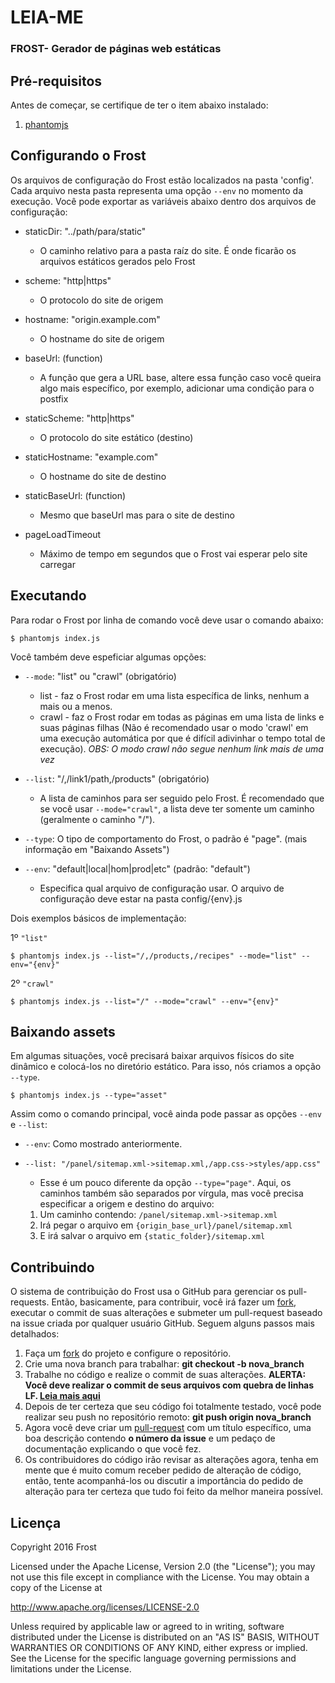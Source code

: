 
# LEIA-ME

### FROST- Gerador de páginas web estáticas

## Pré-requisitos

Antes de começar, se certifique de ter o item abaixo instalado:

1. [phantomjs](http://phantomjs.org/)

## Configurando o Frost


Os arquivos de configuração do Frost estão localizados na pasta 'config'. Cada arquivo nesta pasta representa uma opção `--env` no momento da execução. Você pode exportar as variáveis abaixo dentro dos arquivos de configuração:

  * staticDir: "../path/para/static"
    * O caminho relativo para a pasta raíz do site. É onde ficarão os arquivos estáticos gerados pelo Frost

  * scheme: "http|https"
    * O protocolo do site de origem

  * hostname: "origin.example.com"
    * O hostname do site de origem

  * baseUrl: (function)
    * A função que gera a URL base, altere essa função caso você queira algo mais específico, por exemplo, adicionar uma condição para o postfix

  * staticScheme: "http|https"
    * O protocolo do site estático (destino)

  * staticHostname: "example.com"
    * O hostname do site de destino

  * staticBaseUrl: (function)
    * Mesmo que baseUrl mas para o site de destino

  * pageLoadTimeout
    * Máximo de tempo em segundos que o Frost vai esperar pelo site carregar

## Executando

Para rodar o Frost por linha de comando você deve usar o comando abaixo:

```
$ phantomjs index.js
```

Você também deve espeficiar algumas opções:

  * `--mode`: "list" ou "crawl" (obrigatório)
    * list  - faz o Frost rodar em uma lista específica de links, nenhum a mais ou a menos.
    * crawl - faz o Frost rodar em todas as páginas em uma lista de links e suas páginas filhas (Não é recomendado usar o modo 'crawl' em uma execução automática por que é difícil adivinhar o tempo total de execução).
    *OBS: O modo crawl não segue nenhum link mais de uma vez*

  * `--list`: "/,/link1/path,/products" (obrigatório)
    * A lista de caminhos para ser seguido pelo Frost. É recomendado que se você usar `--mode="crawl"`, a lista deve ter somente um caminho (geralmente o caminho "/").

  * `--type`: O tipo de comportamento do Frost, o padrão é "page". (mais informação em "Baixando Assets")

  * `--env`: "default|local|hom|prod|etc" (padrão: "default")
    * Especifica qual arquivo de configuração usar. O arquivo de configuração deve estar na pasta config/{env}.js


Dois exemplos básicos de implementação:

1º `"list"`
```
$ phantomjs index.js --list="/,/products,/recipes" --mode="list" --env="{env}"
```
2º `"crawl"`
```
$ phantomjs index.js --list="/" --mode="crawl" --env="{env}"
```

## Baixando assets


Em algumas situações, você precisará baixar arquivos físicos do site dinâmico e colocá-los no diretório estático. Para isso, nós criamos a opção `--type`.

  `$ phantomjs index.js --type="asset"`

Assim como o comando principal, você ainda pode passar as opções `--env` e `--list`:

  * `--env`:  Como mostrado anteriormente.

  * `--list: "/panel/sitemap.xml->sitemap.xml,/app.css->styles/app.css"`
    * Esse é um pouco diferente da opção `--type="page"`. Aqui, os caminhos também são separados por vírgula, mas você precisa especificar a origem e destino do arquivo:

     1. Um caminho contendo:  `/panel/sitemap.xml->sitemap.xml`
     2. Irá pegar o arquivo em `{origin_base_url}/panel/sitemap.xml`
     3. E irá salvar o arquivo em `{static_folder}/sitemap.xml`

## Contribuindo


O sistema de contribuição do Frost usa o GitHub para gerenciar os pull-requests. Então, basicamente, para contribuir, você irá fazer um [fork](https://help.github.com/articles/fork-a-repo/), executar o commit de suas alterações e submeter um pull-request baseado na issue criada por qualquer usuário GitHub. Seguem alguns passos mais detalhados:

1. Faça um [fork](https://help.github.com/articles/fork-a-repo/) do projeto e configure o repositório.
2. Crie uma nova branch para trabalhar: **git checkout -b nova_branch**
3. Trabalhe no código e realize o commit de suas alterações. **ALERTA: Você deve realizar o commit de seus arquivos com quebra de linhas LF. [Leia mais aqui](https://help.github.com/articles/dealing-with-line-endings/)**
4. Depois de ter certeza que seu código foi totalmente testado, você pode realizar seu push no repositório remoto: **git push origin nova_branch**
5. Agora você deve criar um [pull-request](https://help.github.com/articles/creating-a-pull-request) com um título específico, uma boa descrição contendo **o número da issue** e um pedaço de documentação explicando o que você fez.
6. Os contribuidores do código irão revisar as alterações agora, tenha em mente que é muito comum receber pedido de alteração de código, então, tente acompanhá-los ou discutir a importância do pedido de alteração para ter certeza que tudo foi feito da melhor maneira possível.

## Licença

Copyright 2016 Frost

Licensed under the Apache License, Version 2.0 (the "License"); you may not use this file except in compliance with the License. You may obtain a copy of the License at

http://www.apache.org/licenses/LICENSE-2.0

Unless required by applicable law or agreed to in writing, software distributed under the License is distributed on an "AS IS" BASIS, WITHOUT WARRANTIES OR CONDITIONS OF ANY KIND, either express or implied. See the License for the specific language governing permissions and limitations under the License.

